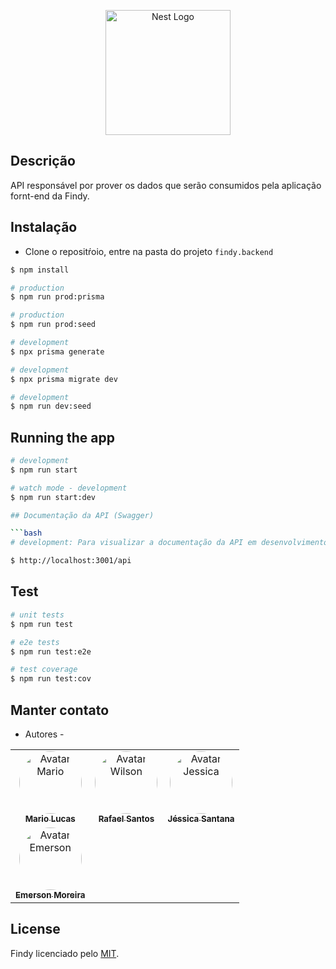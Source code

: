 <p align="center">
  <img src="https://user-images.githubusercontent.com/42968718/221377086-f6a956a1-61a1-4cd6-a52e-3aae7c5dab09.jpg" width="200" alt="Nest Logo" />
</p>

## Descrição

API responsável por prover os dados que serão consumidos pela aplicação fornt-end da Findy.

## Instalação

- Clone o repositŕoio, entre na pasta do projeto `findy.backend`

```bash
$ npm install
```

```bash
# production
$ npm run prod:prisma
```

```bash
# production
$ npm run prod:seed
```

```bash
# development
$ npx prisma generate
```

```bash
# development
$ npx prisma migrate dev
```

```bash
# development
$ npm run dev:seed
```

## Running the app

````bash
# development
$ npm run start

# watch mode - development
$ npm run start:dev

## Documentação da API (Swagger)

```bash
# development: Para visualizar a documentação da API em desenvolvimento utilize:

$ http://localhost:3001/api
````

## Test

```bash
# unit tests
$ npm run test

# e2e tests
$ npm run test:e2e

# test coverage
$ npm run test:cov
```

## Manter contato

- Autores -
<table>
     <tr>
       <td align="center">
         <a href="https://github.com/MarioLucas0"
           ><img
             style="border-radius: 50%"
             src="https://avatars.githubusercontent.com/u/100689099?v=4"
             width="100px;"
             alt="Avatar Mario"
           /><br /><sub><b>Mario Lucas</b></sub></a
         >
       </td>
       <td align="center">
         <a href="https://github.com/rafaelsantosmg"
           ><img
             style="border-radius: 50%"
             src="https://avatars.githubusercontent.com/u/68519691?v=4"
             width="100px;"
             alt="Avatar Wilson"
           /><br /><sub><b>Rafael Santos</b></sub></a
         >
       </td>
       <td align="center">
         <a href="https://www.github.com/DJehSantana" target="_blank"
           ><img
             style="border-radius: 50%"
             src="https://avatars.githubusercontent.com/u/105378159?v=4"
             width="100px;"
             alt="Avatar Jessica"
           /><br /><sub><b>Jéssica Santana</b></sub></a
         >
       </td>    
     </tr>
     <tr>
       <td align="center">
         <a href="https://github.com/eemr3"
           ><img
             style="border-radius: 50%"
             src="https://avatars.githubusercontent.com/u/42968718?v=4"
             width="100px;"
             alt="Avatar Emerson"
           /><br /><sub><b>Emerson Moreira</b></sub></a
         >
       </td>
     </tr>
   </table>

## License

Findy licenciado pelo [MIT](LICENSE).
